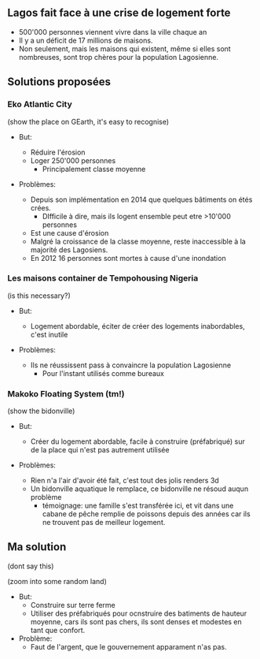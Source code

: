 ## Lagos fait face à une crise de logement forte

- 500'000 personnes viennent vivre dans la ville chaque an
- Il y a un déficit de 17 millions de maisons.
- Non seulement, mais les maisons qui existent, même si elles sont nombreuses, sont trop chères pour la population Lagosienne.

## Solutions proposées

### Eko Atlantic City

(show the place on GEarth, it's easy to recognise)

- But:
  - Réduire l'érosion
  - Loger 250'000 personnes
    - Principalement classe moyenne

- Problèmes:
  - Depuis son implémentation en 2014 que quelques bâtiments on étés crées.
    - DIfficile à dire, mais ils logent ensemble peut etre >10'000 personnes
  - Est une cause d'érosion
  - Malgré la croissance de la classe moyenne, reste inaccessible à la majorité des Lagosiens.
  - En 2012 16 personnes sont mortes à cause d'une inondation

### Les maisons container de Tempohousing Nigeria

(is this necessary?)

- But:
  - Logement abordable, éciter de créer des logements inabordables, c'est inutile

- Problèmes:
  - Ils ne réussissent pass à convaincre la population Lagosienne
    - Pour l'instant utilisés comme bureaux

### Makoko Floating System (tm!)

(show the bidonville)

- But:
  - Créer du logement abordable, facile à construire (préfabriqué) sur de la place qui n'est pas autrement utilisée

- Problèmes:
  - Rien n'a l'air d'avoir été fait, c'est tout des jolis renders 3d
  - Un bidonville aquatique le remplace, ce bidonville ne résoud auqun problème
    - témoignage: une famille s'est transférée ici, et vit dans une cabane de pêche remplie de poissons depuis des années car ils ne trouvent pas de meilleur logement.

## Ma solution

(dont say this)

(zoom into some random land)

- But:
  - Construire sur terre ferme
  - Utiliser des préfabriqués pour ocnstruire des batiments de hauteur moyenne, cars ils sont pas chers, ils sont denses et modestes en tant que confort.
- Problème:
  - Faut de l'argent, que le gouvernement apparament n'as pas.